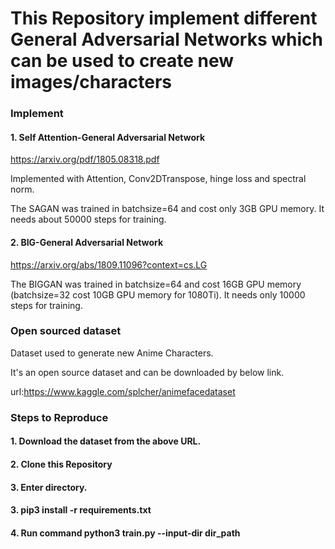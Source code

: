 # This Repository implement different General Adversarial Networks which can be used to create new images/characters

### Implement

#### 1. Self Attention-General Adversarial Network

https://arxiv.org/pdf/1805.08318.pdf

Implemented with Attention, Conv2DTranspose, hinge loss and spectral norm.

The SAGAN was trained in batchsize=64 and cost only 3GB GPU memory. It needs about 50000 steps for training.

#### 2. BIG-General Adversarial Network

https://arxiv.org/abs/1809.11096?context=cs.LG

The BIGGAN was trained in batchsize=64 and cost 16GB GPU memory (batchsize=32 cost 10GB GPU memory for 1080Ti). It needs only 10000 steps for training.


### Open sourced dataset
Dataset used to generate new Anime Characters.

It's an open source dataset and can be downloaded by below link.

url:https://www.kaggle.com/splcher/animefacedataset  


### Steps to Reproduce

#### 1. Download the dataset from the above URL.
#### 2. Clone this Repository
#### 3. Enter directory.
#### 3. pip3 install -r requirements.txt
#### 4. Run command python3 train.py --input-dir dir_path




 



